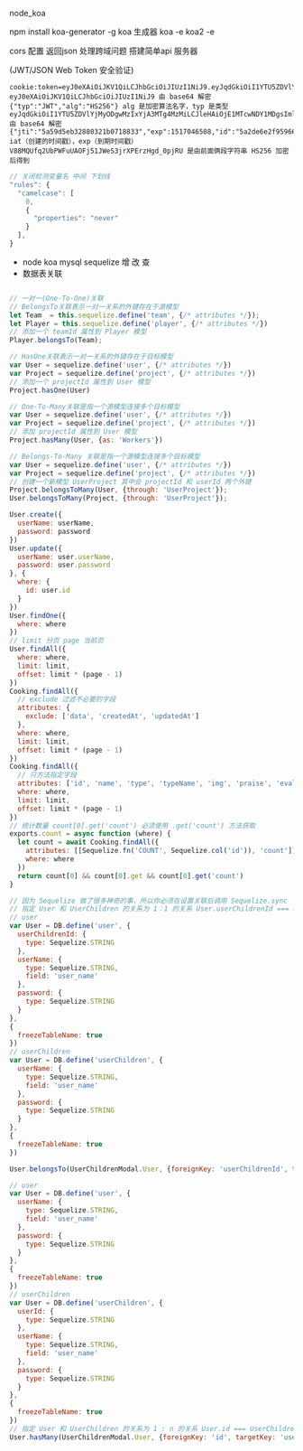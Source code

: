 
node_koa

npm install koa-generator -g koa 生成器
koa -e
koa2 -e

  cors  配置 返回json 处理跨域问题 搭建简单api 服务器

  (JWT/JSON Web Token 安全验证)

    cookie:token=eyJ0eXAiOiJKV1QiLCJhbGciOiJIUzI1NiJ9.eyJqdGkiOiI1YTU5ZDVlYjMyODgwMzIxYjA3MTg4MzMiLCJleHAiOjE1MTcwNDY1MDgsImlkIjoiNWEyZGU2ZTJmOTU5NjYyYmM0MjI2ZTExIiwiaWF0IjoxNTE1ODM2OTA3fQ.V88MQUfq2UbPWFuUAOFj51JWeS3jrXPErzHgd_0pjRU
    eyJ0eXAiOiJKV1QiLCJhbGciOiJIUzI1NiJ9 由 base64 解密
    {"typ":"JWT","alg":"HS256"} alg 是加密算法名字，typ 是类型
    eyJqdGkiOiI1YTU5ZDVlYjMyODgwMzIxYjA3MTg4MzMiLCJleHAiOjE1MTcwNDY1MDgsImlkIjoiNWEyZGU2ZTJmOTU5NjYyYmM0MjI2ZTExIiwiaWF0IjoxNTE1ODM2OTA3fQ 由 base64 解密
    {"jti":"5a59d5eb32880321b0718833","exp":1517046508,"id":"5a2de6e2f959662bc4226e11","iat":1515836907} iat（创建的时间戳），exp（到期时间戳）
    V88MQUfq2UbPWFuUAOFj51JWeS3jrXPErzHgd_0pjRU 是由前面俩段字符串 HS256 加密后得到

```js
// 关闭检测变量名 中间 下划线
"rules": {
  "camelcase": [
    0,
    {
      "properties": "never"
    }
  ],
}
```

* node koa mysql sequelize 增 改 查
* 数据表关联

``` js

// 一对一(One-To-One)关联
// BelongsTo关联表示一对一关系的外键存在于源模型
let Team  = this.sequelize.define('team', {/* attributes */});
let Player = this.sequelize.define('player', {/* attributes */})
// 添加一个 teamId 属性到 Player 模型
Player.belongsTo(Team);

// HasOne关联表示一对一关系的外键存在于目标模型
var User = sequelize.define('user', {/* attributes */})
var Project = sequelize.define('project', {/* attributes */})
// 添加一个 projectId 属性到 User 模型
Project.hasOne(User)

// One-To-Many关联是指一个源模型连接多个目标模型
var User = sequelize.define('user', {/* attributes */})
var Project = sequelize.define('project', {/* attributes */})
// 添加 projectId 属性到 User 模型
Project.hasMany(User, {as: 'Workers'})

// Belongs-To-Many 关联是指一个源模型连接多个目标模型
var User = sequelize.define('user', {/* attributes */})
var Project = sequelize.define('project', {/* attributes */})
// 创建一个新模型 UserProject 其中会 projectId 和 userId 两个外键
Project.belongsToMany(User, {through: 'UserProject'});
User.belongsToMany(Project, {through: 'UserProject'});

User.create({
  userName: userName,
  password: password
})
User.update({
  userName: user.userName,
  password: user.password
}, {
  where: {
    id: user.id
  }
})
User.findOne({
  where: where
})
// limit 分页 page 当前页
User.findAll({
  where: where,
  limit: limit,
  offset: limit * (page - 1)
})
Cooking.findAll({
  // exclude 过滤不必要的字段
  attributes: {
    exclude: ['data', 'createdAt', 'updatedAt']
  },
  where: where,
  limit: limit,
  offset: limit * (page - 1)
})
Cooking.findAll({
  // 只方法指定字段
  attributes: ['id', 'name', 'type', 'typeName', 'img', 'praise', 'evaluate'],
  where: where,
  limit: limit,
  offset: limit * (page - 1)
})
// 统计数量 count[0].get('count') 必须使用 .get('count') 方法获取
exports.count = async function (where) {
  let count = await Cooking.findAll({
    attributes: [[Sequelize.fn('COUNT', Sequelize.col('id')), 'count']],
    where: where
  })
  return count[0] && count[0].get && count[0].get('count')
}

// 因为 Sequelize 做了很多神奇的事，所以你必须在设置关联后调用 Sequelize.sync
// 指定 User 和 UserChildren 的关系为 1：1 的关系 User.userChildrenId === UserChildren.id
// user
var User = DB.define('user', {
  userChildrenId: {
    type: Sequelize.STRING
  },
  userName: {
    type: Sequelize.STRING,
    field: 'user_name'
  },
  password: {
    type: Sequelize.STRING
  }
},
{
  freezeTableName: true
})
// userChildren
var User = DB.define('userChildren', {
  userName: {
    type: Sequelize.STRING,
    field: 'user_name'
  },
  password: {
    type: Sequelize.STRING
  }
},
{
  freezeTableName: true
})

User.belongsTo(UserChildrenModal.User, {foreignKey: 'userChildrenId', targetKey: 'id'})

// user
var User = DB.define('user', {
  userName: {
    type: Sequelize.STRING,
    field: 'user_name'
  },
  password: {
    type: Sequelize.STRING
  }
},
{
  freezeTableName: true
})
// userChildren
var User = DB.define('userChildren', {
  userId: {
    type: Sequelize.STRING
  },
  userName: {
    type: Sequelize.STRING,
    field: 'user_name'
  },
  password: {
    type: Sequelize.STRING
  }
},
{
  freezeTableName: true
})
// 指定 User 和 UserChildren 的关系为 1 : n 的关系 User.id === UserChildren.userId
User.hasMany(UserChildrenModal.User, {foreignKey: 'id', targetKey: 'userId'})
```
